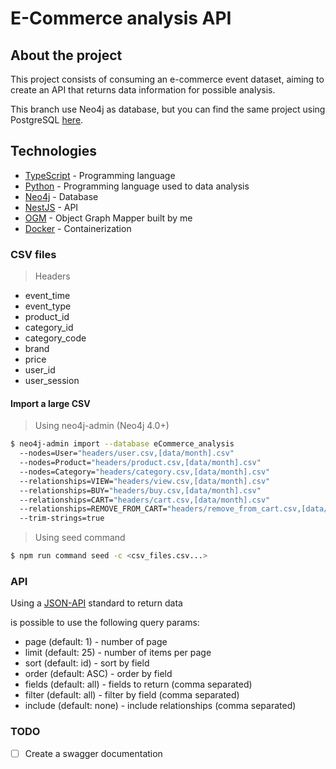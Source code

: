 # E-Commerce analysis API

## About the project

This project consists of consuming an e-commerce event dataset, aiming to create an API that returns data information for possible analysis.

This branch use Neo4j as database, but you can find the same project using PostgreSQL [here]().

## Technologies

- [TypeScript](https://www.typescriptlang.org/) - Programming language
- [Python](https://www.python.org/) - Programming language used to data analysis
- [Neo4j](https://neo4j.com/) - Database
- [NestJS](https://nestjs.com/) - API
- [OGM](https://github.com/kszinhu/ogm-neo4j) - Object Graph Mapper built by me
- [Docker](https://www.docker.com/) - Containerization

### CSV files

> Headers

- event_time
- event_type
- product_id
- category_id
- category_code
- brand
- price
- user_id
- user_session

#### Import a large CSV

> Using neo4j-admin (Neo4j 4.0+)

```bash
$ neo4j-admin import --database eCommerce_analysis
  --nodes=User="headers/user.csv,[data/month].csv"
  --nodes=Product="headers/product.csv,[data/month].csv"
  --nodes=Category="headers/category.csv,[data/month].csv"
  --relationships=VIEW="headers/view.csv,[data/month].csv"
  --relationships=BUY="headers/buy.csv,[data/month].csv"
  --relationships=CART="headers/cart.csv,[data/month].csv"
  --relationships=REMOVE_FROM_CART="headers/remove_from_cart.csv,[data/month].csv"
  --trim-strings=true
```

> Using seed command

```bash
$ npm run command seed -c <csv_files.csv...>
```

### API

Using a [JSON-API](https://jsonapi.org) standard to return data

is possible to use the following query params:

- page (default: 1) - number of page
- limit (default: 25) - number of items per page
- sort (default: id) - sort by field
- order (default: ASC) - order by field
- fields (default: all) - fields to return (comma separated)
- filter (default: all) - filter by field (comma separated)
- include (default: none) - include relationships (comma separated)

### TODO

- [ ] Create a swagger documentation
